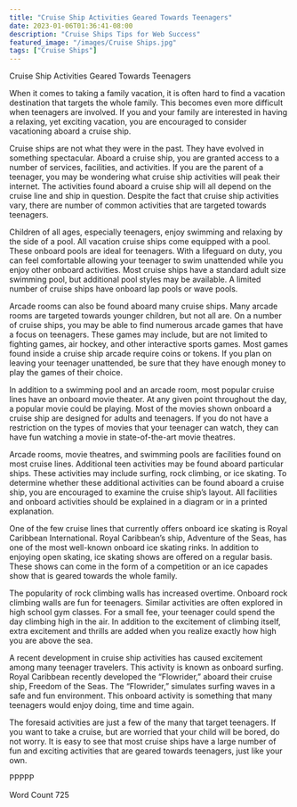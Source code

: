 ```yaml
---
title: "Cruise Ship Activities Geared Towards Teenagers"
date: 2023-01-06T01:36:41-08:00
description: "Cruise Ships Tips for Web Success"
featured_image: "/images/Cruise Ships.jpg"
tags: ["Cruise Ships"]
---
```


Cruise Ship Activities Geared Towards Teenagers

When it comes to taking a family vacation, it is often hard to find a vacation destination that targets the whole family.  This becomes even more difficult when teenagers are involved.  If you and your family are interested in having a relaxing, yet exciting vacation, you are encouraged to consider vacationing aboard a cruise ship.

Cruise ships are not what they were in the past.  They have evolved in something spectacular.  Aboard a cruise ship, you are granted access to a number of services, facilities, and activities.  If you are the parent of a teenager, you may be wondering what cruise ship activities will peak their internet.  The activities found aboard a cruise ship will all depend on the cruise line and ship in question. Despite the fact that cruise ship activities vary, there are number of common activities that are targeted towards teenagers. 

Children of all ages, especially teenagers, enjoy swimming and relaxing by the side of a pool.  All vacation cruise ships come equipped with a pool.  These onboard pools are ideal for teenagers.  With a lifeguard on duty, you can feel comfortable allowing your teenager to swim unattended while you enjoy other onboard activities.  Most cruise ships have a standard adult size swimming pool, but additional pool styles may be available.  A limited number of cruise ships have onboard lap pools or wave pools.

Arcade rooms can also be found aboard many cruise ships.  Many arcade rooms are targeted towards younger children, but not all are.  On a number of cruise ships, you may be able to find numerous arcade games that have a focus on teenagers. These games may include, but are not limited to fighting games, air hockey, and other interactive sports games.  Most games found inside a cruise ship arcade require coins or tokens.  If you plan on leaving your teenager unattended, be sure that they have enough money to play the games of their choice.  

In addition to a swimming pool and an arcade room, most popular cruise lines have an onboard movie theater.  At any given point throughout the day, a popular movie could be playing.  Most of the movies shown onboard a cruise ship are designed for adults and teenagers.  If you do not have a restriction on the types of movies that 
your teenager can watch, they can have fun watching a movie in state-of-the-art movie theatres.   

Arcade rooms, movie theatres, and swimming pools are facilities found on most cruise lines. Additional teen activities may be found aboard particular ships.  These activities may include surfing, rock climbing, or ice skating.  To determine whether these additional activities can be found aboard a cruise ship, you are encouraged to examine the cruise ship’s layout.  All facilities and onboard activities should be explained in a diagram or in a printed explanation.

One of the few cruise lines that currently offers onboard ice skating is Royal Caribbean International.  Royal Caribbean’s ship, Adventure of the Seas, has one of the most well-known onboard ice skating rinks.  In addition to enjoying open skating, ice skating shows are offered on a regular basis. These shows can come in the form of a competition or an ice capades show that is geared towards the whole family.  

The popularity of rock climbing walls has increased overtime.  Onboard rock climbing walls are fun for teenagers. Similar activities are often explored in high school gym classes. For a small fee, your teenager could spend the day climbing high in the air.  In addition to the excitement of climbing itself, extra excitement and thrills are added when you realize exactly how high you are above the sea. 

A recent development in cruise ship activities has caused excitement among many teenager travelers.  This activity is known as onboard surfing.  Royal Caribbean recently developed the “Flowrider,” aboard their cruise ship, Freedom of the Seas. The “Flowrider,” simulates surfing waves in a safe and fun environment.  This onboard activity is something that many teenagers would enjoy doing, time and time again. 

The foresaid activities are just a few of the many that target teenagers.  If you want to take a cruise, but are worried that your child will be bored, do not worry.  It is easy to see that most cruise ships have a large number of fun and exciting activities that are geared towards teenagers, just like your own.

PPPPP

Word Count 725

